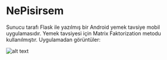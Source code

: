 # NePisirsem
Sunucu tarafı Flask ile yazılmış bir Android yemek tavsiye mobil uygulamasıdır.  Yemek tavsiyesi için Matrix Faktorization metodu kullanılmıştır. Uygulamadan görüntüler:

![alt text](https://github.com/mertakkara/NePisirsem/blob/master/Screenshot_1606755691.png?raw=true)



